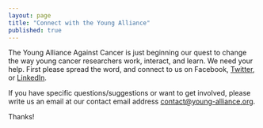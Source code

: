 ```yaml
---
layout: page
title: "Connect with the Young Alliance"
published: true
---
```


The Young Alliance Against Cancer is just beginning our quest to change the way young cancer researchers work, interact, and learn.  We need your help.  First please spread the word, and connect to us on Facebook, <a href="https://twitter.com/youngallianceAC">Twitter</a>, or <a href="https://de.linkedin.com/pub/young-alliance-against-cancer/108/1b3/9a2">LinkedIn</a>.

If you have specific questions/suggestions or want to get involved, please write us an email at our contact email address <a href="mailto:contact@young-alliance.org">contact&#x40;young-alliance.org</a>.  



Thanks!
